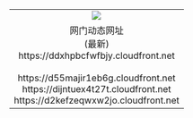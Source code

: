 ﻿<table>
  <tr></tr>
  <tr><td colspan=2 align=center><img src="https://ddxhpbcfwfbjy.cloudfront.net/Up/oGate.jpg" /></td></tr>
  <tr><td colspan=2 align=center>网门动态网址<br/>(最新)
<br>https://ddxhpbcfwfbjy.cloudfront.net
<br/>
<br>https://d55majir1eb6g.cloudfront.net
<br>https://dijntuex4t27t.cloudfront.net
<br>https://d2kefzeqwxw2jo.cloudfront.net
    </td>
  </tr>
</table>
